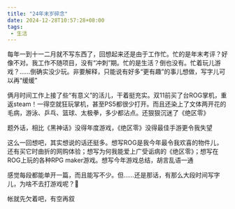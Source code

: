 ```yaml
---
title: "24年末岁碎念"
date: 2024-12-28T10:57:28+08:00
tags:
 - 生活
---
```


每年一到十一二月就不写东西了，回想起来还是由于工作忙。忙的是年末考评？好像不对。我工作不随项目，没有“冲刺”期。忙的是生活？倒也没有。忙着玩儿游戏？……倒确实没少玩。非要解释，只能说有好多“更有趣”的事儿想做，写字儿可以再“缓缓”

俩月时间工作上接了些“有意义”的活儿，干着挺充实。双11前买了台ROG掌机，重返steam！一得空就狂玩掌机，甚至PS5都很少打开。而且还染上了文体两开花的毛病，游泳、乒乓、篮球、太极拳，多少都沾点。还狠狠沉迷了《绝区零》

题外话，相比《黑神话》没得年度游戏，《绝区零》没得最佳手游更令我失望

这么一回想吧，其实想说的话还挺多。想写ROG是我今年最令我欢喜的物件儿，还有买它时曲折的网购体验；想写为何我能爱上广受诟病的《绝区零》；想写在ROG上玩的各种RPG maker游戏。想写今年游戏总结，胡言乱语一通

感觉每段都能单开一篇，而且能写不少。但……还是那话，有那么大段时间写字儿，为啥不去打游戏呢？🤡

帐就先欠着吧，有空再叙